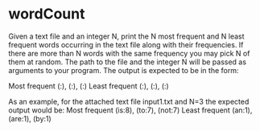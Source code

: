 # wordCount

Given a text file and an integer N, print the N most frequent and N least frequent words occurring in the text file along with their frequencies. If there are more than N words with the same frequency you may pick N of them at random. The path to the file and the integer N will be passed as arguments to your program. The output is expected to be in the form:

Most frequent
(<word>:<count>), (<word>:<count>), (<word>:<count>)
Least frequent
(<word>:<count>), (<word>:<count>), (<word>:<count>)

As an example, for the attached text file input1.txt and N=3 the expected output would be:
Most frequent
(is:8), (to:7), (not:7)
Least frequent
(an:1), (are:1), (by:1)
